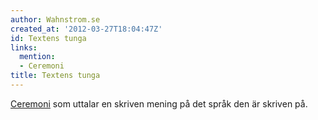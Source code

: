 ```yaml
---
author: Wahnstrom.se
created_at: '2012-03-27T18:04:47Z'
id: Textens tunga
links:
  mention:
  - Ceremoni
title: Textens tunga
---
```


[Ceremoni] som uttalar en skriven mening på det språk den är skriven på.

  [Ceremoni]: Ceremoni